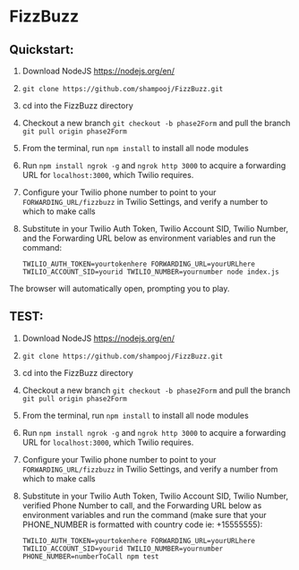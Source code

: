 # FizzBuzz

## Quickstart:

1. Download NodeJS https://nodejs.org/en/

2. `git clone https://github.com/shampooj/FizzBuzz.git`

3. cd into the FizzBuzz directory

4. Checkout a new branch `git checkout -b phase2Form` and pull the branch `git pull origin phase2Form`

5. From the terminal, run `npm install` to install all node modules

6. Run `npm install ngrok -g` and `ngrok http 3000` to acquire a forwarding URL for `localhost:3000`, which Twilio requires.

7. Configure your Twilio phone number to point to your `FORWARDING_URL/fizzbuzz` in Twilio Settings, and verify a number to which to make calls

8. Substitute in your Twilio Auth Token, Twilio Account SID, Twilio Number, and the Forwarding URL below as environment variables and run the command:

   `TWILIO_AUTH_TOKEN=yourtokenhere FORWARDING_URL=yourURLhere TWILIO_ACCOUNT_SID=yourid TWILIO_NUMBER=yournumber node index.js`

The browser will automatically open, prompting you to play.

## TEST:

1. Download NodeJS https://nodejs.org/en/

2. `git clone https://github.com/shampooj/FizzBuzz.git`

3. cd into the FizzBuzz directory

4. Checkout a new branch `git checkout -b phase2Form` and pull the branch `git pull origin phase2Form`

5. From the terminal, run `npm install` to install all node modules

6. Run `npm install ngrok -g` and `ngrok http 3000` to acquire a forwarding URL for `localhost:3000`, which Twilio requires.

7. Configure your Twilio phone number to point to your `FORWARDING_URL/fizzbuzz` in Twilio Settings, and verify a number from which to make calls

8. Substitute in your Twilio Auth Token, Twilio Account SID, Twilio Number, verified Phone Number to call, and the Forwarding URL below as environment variables and run the command (make sure that your PHONE_NUMBER is formatted with country code ie: +15555555):

   `TWILIO_AUTH_TOKEN=yourtokenhere FORWARDING_URL=yourURLhere TWILIO_ACCOUNT_SID=yourid TWILIO_NUMBER=yournumber PHONE_NUMBER=numberToCall npm test`
